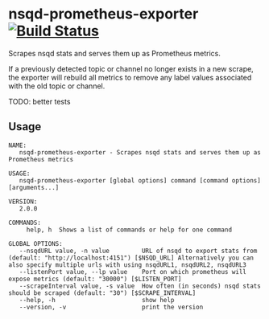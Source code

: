 # nsqd-prometheus-exporter [![Build Status](https://travis-ci.org/adamweiner/nsqd-prometheus-exporter.svg?branch=master)](https://travis-ci.org/adamweiner/nsqd-prometheus-exporter)

Scrapes nsqd stats and serves them up as Prometheus metrics.

If a previously detected topic or channel no longer exists in a new scrape, the exporter will rebuild all metrics to remove any label values associated with the old topic or channel.

TODO: better tests

## Usage
```
NAME:
   nsqd-prometheus-exporter - Scrapes nsqd stats and serves them up as Prometheus metrics

USAGE:
   nsqd-prometheus-exporter [global options] command [command options] [arguments...]

VERSION:
   2.0.0

COMMANDS:
     help, h  Shows a list of commands or help for one command

GLOBAL OPTIONS:
   --nsqdURL value, -n value         URL of nsqd to export stats from (default: "http://localhost:4151") [$NSQD_URL] Alternatively you can also specify multiple urls with using nsqdURL1, nsqdURL2, nsqdURL3
   --listenPort value, --lp value    Port on which prometheus will expose metrics (default: "30000") [$LISTEN_PORT]
   --scrapeInterval value, -s value  How often (in seconds) nsqd stats should be scraped (default: "30") [$SCRAPE_INTERVAL]
   --help, -h                        show help
   --version, -v                     print the version
```
